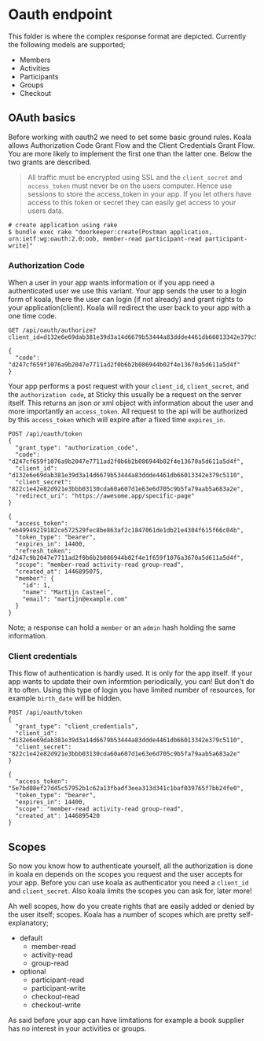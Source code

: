 # Oauth endpoint
This folder is where the complex response format are depicted. Currently the following models are supported;

- Members
- Activities
- Participants
- Groups
- Checkout

## OAuth basics
Before working with oauth2 we need to set some basic ground rules. Koala allows Authorization Code Grant Flow and the Client Credentials Grant Flow. You are more likely to implement the first one than the latter one. Below the two grants are described.

> All traffic must be encrypted using SSL and the `client_secret` and `access_token` must never be on the users computer. Hence use sessions to store the access_token in your app. If you let others have access to this token or secret they can easily get access to your users data.

```shell
# create application using rake
$ bundle exec rake "doorkeeper:create[Postman application, urn:ietf:wg:oauth:2.0:oob, member-read participant-read participant-write]"
```

### Authorization Code
When a user in your app wants information or if you app need a authenticated user we use this variant. Your app sends the user to a login form of koala, there the user can login (if not already) and grant rights to your application(client). Koala will redirect the user back to your app with a one time code.
```
GET /api/oauth/authorize?client_id=d132e6e69dab381e39d3a14d6679b53444a83ddde4461db66013342e379c5110&redirect_uri=https://awesome.app/sign_in&response_type=code
```
```
{
  "code": "d247cf659f1076a9b2047e7711ad2f0b6b2b086944b02f4e13670a5d611a5d4f"
}
```


Your app performs a post request with your `client_id`, `client_secret`, and the `authorization code`, at Sticky this usually be a request on the server itself. This returns an json or xml object with information about the user and more importantly an `access_token`. All request to the api will be authorized by this `access_token` which will expire after a fixed time `expires_in`.
```
POST /api/oauth/token
{
  "grant_type": "authorization_code",
  "code": "d247cf659f1076a9b2047e7711ad2f0b6b2b086944b02f4e13670a5d611a5d4f",
  "client_id": "d132e6e69dab381e39d3a14d6679b53444a83ddde4461db66013342e379c5110",
  "client_secret": "822c1e42e82d921e3bbb03130cda60a607d1e63e6d705c9b5fa79aab5a683a2e",
  "redirect_uri": "https://awesome.app/specific-page"
}
```
```
{
  "access_token": "eb49949219182ce572529fec8be863af2c1847061de1db21e4304f615f66c04b",
  "token_type": "bearer",
  "expires_in": 14400,
  "refresh_token": "d247c9b2047e7711ad2f0b6b2b086944b02f4e1f659f1076a3670a5d611a5d4f",
  "scope": "member-read activity-read group-read",
  "created_at": 1446895075,
  "member": {
    "id": 1,
    "name": "Martijn Casteel",
    "email": "martijn@example.com"
  }
}
```
Note; a response can hold a `member` or an `admin` hash holding the same information.

### Client credentials
This flow of authentication is hardly used. It is only for the app itself. If your app wants to update their own informtion periodically, you can! But don't do it to often. Using this type of login you have limited number of resources, for example `birth_date` will be hidden.
```
POST /api/oauth/token
{
  "grant_type": "client_credentials",
  "client_id": "d132e6e69dab381e39d3a14d6679b53444a83ddde4461db66013342e379c5110",
  "client_secret": "822c1e42e82d921e3bbb03130cda60a607d1e63e6d705c9b5fa79aab5a683a2e"
}
```
```
{
  "access_token": "5e7bd08ef27d45c57952b1c62a13fbadf3eea313d341c1baf039765f7bb24fe0",
  "token_type": "bearer",
  "expires_in": 14400,
  "scope": "member-read activity-read group-read",
  "created_at": 1446895420
}
```

## Scopes
So now you know how to authenticate yourself, all the authorization is done in koala en depends on the scopes you request and the user accepts for your app. Before you can use koala as authenticator you need a `client_id` and `client_secret`. Also koala limits the scopes you can ask for, later more!

Ah well scopes, how do you create rights that are easily added or denied by the user itself; scopes. Koala has a number of scopes which are pretty self-explanatory;
- default  
  - member-read
  - activity-read
  - group-read
- optional
  - participant-read
  - participant-write
  - checkout-read
  - checkout-write

As said before your app can have limitations for example a book supplier has no interest in your activities or groups.
